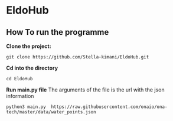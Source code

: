 # EldoHub

## How To run the programme

**Clone the project:**

```comandline
git clone https://github.com/Stella-kimani/EldoHub.git
```

**Cd into the directory**

```comandline
cd EldoHub
```

**Run main.py file**
The arguments of the file is the url with the json information

```comandline
python3 main.py  https://raw.githubusercontent.com/onaio/ona-tech/master/data/water_points.json
```



